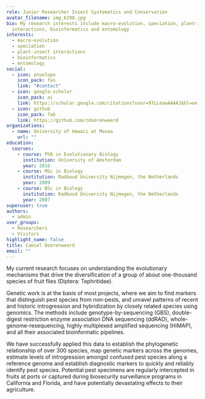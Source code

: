 ```yaml
---
role: Junior Researcher Insect Systematics and Conservation
avatar_filename: img_6298.jpg
bio: My research interests include macro-evolution, speciation, plant-insect
  interactions, bioinformatics and entomology
interests:
  - macro-evolution
  - speciation
  - plant-insect interactions
  - bioinformatics
  - entomology
social:
  - icon: envelope
    icon_pack: fas
    link: "#contact"
  - icon: google-scholar
    icon_pack: ai
    link: https://scholar.google.com/citations?user=97LLeawAAAAJ&hl=en
  - icon: github
    icon_pack: fab
    link: https://github.com/cdoorenweerd
organizations:
  - name: University of Hawaii at Manoa
    url: ""
education:
  courses:
    - course: PhD in Evolutionary Biology
      institution: University of Amsterdam
      year: 2016
    - course: MSc in Biology
      institution: Radboud University Nijmegen, the Netherlands
      year: 2009
    - course: BSc in Biology
      institution: Radboud University Nijmegen, the Netherlands
      year: 2007
superuser: true
authors:
  - admin
user_groups:
  - Researchers
  - Visitors
highlight_name: false
title: Camiel Doorenweerd
email: ""
---
```

My current research focuses on understanding the evolutionary mechanisms that drive the diversification of a group of about one-thousand species of fruit flies (Diptera: Tephritidae).

Genetic work is at the basis of most projects, where we aim to find markers that distinguish pest species from non-pests, and unravel patterns of recent and historic introgression and hybridization by closely related species using genomics. The methods include genotype-by-sequencing (GBS), double-digest restriction enzyme association DNA sequencing (ddRAD), whole-genome-resequencing, highly multiplexed amplified sequencing (HiMAP), and all their associated bioinformatic pipelines.

We have successfully applied this data to establish the phylogenetic relationship of over 300 species, map genetic markers across the genomes, estimate levels of introgression amongst confused pest species along a reference genome and establish diagnostic markers to quickly and reliably identify pest species. Potential pest specimens are regularly intercepted in fruits at ports or captured during biosecurity surveillance programs in California and Florida, and have potentially devastating effects to their agriculture.